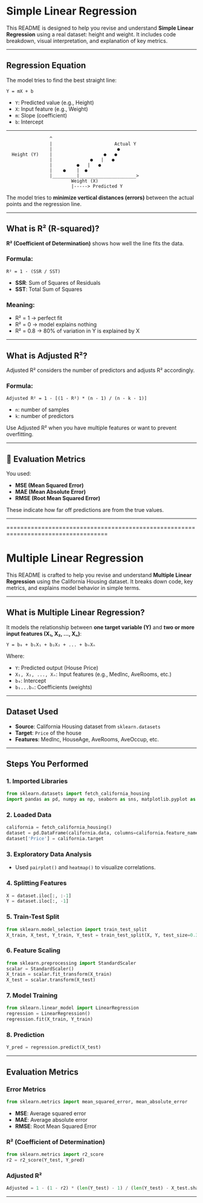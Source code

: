 
#  Simple Linear Regression 

This README is designed to help you revise and understand **Simple Linear Regression** using a real dataset: height and weight. It includes code breakdown, visual interpretation, and explanation of key metrics.

---

##  Regression Equation

The model tries to find the best straight line:
```
Y = mX + b
```
- `Y`: Predicted value (e.g., Height)
- `X`: Input feature (e.g., Weight)
- `m`: Slope (coefficient)
- `b`: Intercept

---


```
                ^
                |                       Actual Y
                |                        ●
  Height (Y)    |                   ●   ●
                |              ●   |   ●
                |         ●   |   ●
                |    ●    |  ●
                |_________|_____________________>
                        Weight (X)
                        |-----> Predicted Y
```

The model tries to **minimize vertical distances (errors)** between the actual points and the regression line.

---

##  What is R² (R-squared)?

**R² (Coefficient of Determination)** shows how well the line fits the data.

###  Formula:
```
R² = 1 - (SSR / SST)
```
- **SSR**: Sum of Squares of Residuals
- **SST**: Total Sum of Squares

###  Meaning:
- R² = 1 → perfect fit
- R² = 0 → model explains nothing
- R² = 0.8 → 80% of variation in Y is explained by X

---

##  What is Adjusted R²?

Adjusted R² considers the number of predictors and adjusts R² accordingly.

###  Formula:
```
Adjusted R² = 1 - [(1 - R²) * (n - 1) / (n - k - 1)]
```
- `n`: number of samples
- `k`: number of predictors

Use Adjusted R² when you have multiple features or want to prevent overfitting.

---

## 📏 Evaluation Metrics

You used:
- **MSE (Mean Squared Error)**
- **MAE (Mean Absolute Error)**
- **RMSE (Root Mean Squared Error)**

These indicate how far off predictions are from the true values.

---
===================================================================================

#  Multiple Linear Regression 

This README is crafted to help you revise and understand **Multiple Linear Regression** using the California Housing dataset. It breaks down code, key metrics, and explains model behavior in simple terms.

---

##  What is Multiple Linear Regression?

It models the relationship between **one target variable (Y)** and **two or more input features (X₁, X₂, ..., Xₙ)**:
```
Y = b₀ + b₁X₁ + b₂X₂ + ... + bₙXₙ
```

Where:
- `Y`: Predicted output (House Price)
- `X₁, X₂, ..., Xₙ`: Input features (e.g., MedInc, AveRooms, etc.)
- `b₀`: Intercept
- `b₁...bₙ`: Coefficients (weights)

---

##  Dataset Used

- **Source**: California Housing dataset from `sklearn.datasets`
- **Target**: `Price` of the house
- **Features**: MedInc, HouseAge, AveRooms, AveOccup, etc.

---

##  Steps You Performed

### 1.  Imported Libraries
```python
from sklearn.datasets import fetch_california_housing
import pandas as pd, numpy as np, seaborn as sns, matplotlib.pyplot as plt
```

### 2.  Loaded Data
```python
california = fetch_california_housing()
dataset = pd.DataFrame(california.data, columns=california.feature_names)
dataset['Price'] = california.target
```

### 3.  Exploratory Data Analysis
- Used `pairplot()` and `heatmap()` to visualize correlations.

### 4.  Splitting Features
```python
X = dataset.iloc[:, :-1]
Y = dataset.iloc[:, -1]
```

### 5.  Train-Test Split
```python
from sklearn.model_selection import train_test_split
X_train, X_test, Y_train, Y_test = train_test_split(X, Y, test_size=0.33, random_state=10)
```

### 6.  Feature Scaling
```python
from sklearn.preprocessing import StandardScaler
scalar = StandardScaler()
X_train = scalar.fit_transform(X_train)
X_test = scalar.transform(X_test)
```

### 7.  Model Training
```python
from sklearn.linear_model import LinearRegression
regression = LinearRegression()
regression.fit(X_train, Y_train)
```

### 8.  Prediction
```python
Y_pred = regression.predict(X_test)
```

---

##  Evaluation Metrics

###  Error Metrics
```python
from sklearn.metrics import mean_squared_error, mean_absolute_error
```
- **MSE**: Average squared error
- **MAE**: Average absolute error
- **RMSE**: Root Mean Squared Error

###  R² (Coefficient of Determination)
```python
from sklearn.metrics import r2_score
r2 = r2_score(Y_test, Y_pred)
```

###  Adjusted R²
```python
Adjusted = 1 - (1 - r2) * (len(Y_test) - 1) / (len(Y_test) - X_test.shape[1] - 1)
```

---



